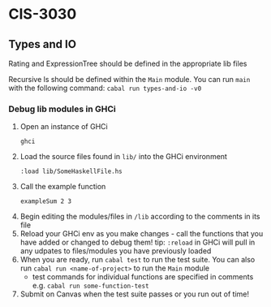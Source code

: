 # CIS-3030
## Types and IO

Rating and ExpressionTree should be defined in the appropriate lib files

Recursive ls should be defined within the `Main` module. You can run `main` with the following command: `cabal run types-and-io -v0`

### Debug lib modules in GHCi
1. Open an instance of GHCi
    ```
    ghci
    ```
2. Load the source files found in `lib/` into the GHCi environment
    ```
    :load lib/SomeHaskellFile.hs
    ```
3. Call the example function
    ```
    exampleSum 2 3
    ```
4. Begin editing the modules/files in `/lib` according to the comments in its file
5. Reload your GHCi env as you make changes - call the functions that you have added or changed to debug them! tip: `:reload` in GHCi will pull in any udpates to files/modules you have previously loaded
6. When you are ready, run `cabal test` to run the test suite. You can also run `cabal run <name-of-project>` to run the `Main` module
    - test commands for individual functions are specified in comments e.g. `cabal run some-function-test`
7. Submit on Canvas when the test suite passes or you run out of time!